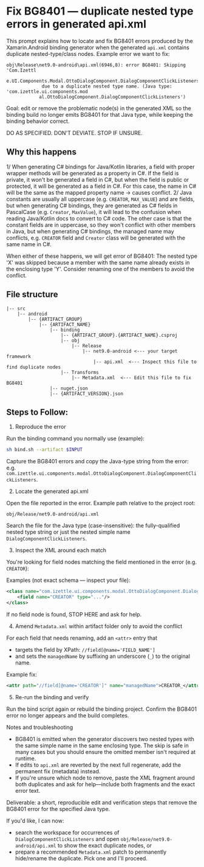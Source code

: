 # Fix BG8401 — duplicate nested type errors in generated api.xml

This prompt explains how to locate and fix BG8401 errors produced by the Xamarin.Android binding generator when the generated `api.xml` contains duplicate nested-type/class nodes. Example error we want to fix:

```
obj\Release\net9.0-android\api.xml(6946,8): error BG8401: Skipping 'Com.Izettl
			e.UI.Components.Modal.OttoDialogComponent.DialogComponentClickListeners.CREATOR'
			 due to a duplicate nested type name. (Java type: 'com.izettle.ui.components.mod
			al.OttoDialogComponent.DialogComponentClickListeners')
```

Goal: edit or remove the problematic node(s) in the generated XML so the binding build no longer emits BG8401 for that Java type, while keeping the binding behavior correct.

DO AS SPECIFIED. DON'T DEVIATE. STOP IF UNSURE.

## Why this happens

1/ When generating C# bindings for Java/Kotlin libraries, a field with proper wrapper methods will be generated as a property in C#. If the field is private, it won't be generated a field in C#, but when the field is public or protected, it will be generated as a field in C#. For this case, the name in C# will be the same as the mapped property name -> causes conflict.
2/ Java constants are usually all uppercase (e.g. `CREATOR`, `MAX_VALUE`) and are fields, but when generating C# bindings, they are generated as C# fields in PascalCase (e.g. `Creator`, `MaxValue`), it will lead to the confusion when reading Java/Kotlin docs to convert to C# code. The other case is that the constant fields are in uppercase, so they won't conflict with other members in Java, but when generating C# bindings, the managed name may conflicts, e.g. `CREATOR` field and `Creator` class will be generated with the same name in C#.

When either of these happens, we will get error of BG8401: The nested type 'X' was skipped because a member with the same name already exists in the enclosing type 'Y'. Consider renaming one of the members to avoid the conflict.

## File structure

```
|-- src
    |-- android
        |-- {ARTIFACT_GROUP}
            |-- {ARTIFACT_NAME}
                |-- binding
                    |-- {ARTIFACT_GROUP}.{ARTIFACT_NAME}.csproj
                    |-- obj
                        |-- Release
                            |-- net9.0-android <--- your target framework
                                |-- api.xml  <--- Inspect this file to find duplicate nodes
                    |-- Transforms
                        |-- Metadata.xml  <--- Edit this file to fix BG8401
                |-- nuget.json
                |-- {ARTIFACT_VERSION}.json 
```

## Steps to Follow:

1) Reproduce the error

Run the binding command you normally use (example):

```bash
sh bind.sh --artifact $INPUT
```

Capture the BG8401 errors and copy the Java-type string from the error: e.g. `com.izettle.ui.components.modal.OttoDialogComponent.DialogComponentClickListeners`.

2) Locate the generated api.xml

Open the file reported in the error. Example path relative to the project root:

```
obj/Release/net9.0-android/api.xml
```

Search the file for the Java type (case-insensitive): the fully-qualified nested type string or just the nested simple name `DialogComponentClickListeners`.

3) Inspect the XML around each match

You're looking for field nodes matching the field mentioned in the error (e.g. `CREATOR`):

Examples (not exact schema — inspect your file):

```xml
<class name="com.izettle.ui.components.modal.OttoDialogComponent.DialogComponentClickListeners">
	<field name="CREATOR" type="..."/>
</class>
```

If no field node is found, STOP HERE and ask for help.

4) Amend `Metadata.xml` within artifact folder only to avoid the conflict

For each field that needs renaming, add an `<attr>` entry that 
- targets the field by XPath: `//field[@name='FIELD_NAME']`
- and sets the `managedName` by suffixing an underscore (`_`) to the original name.

Example fix:
```xml
<attr path="//field[@name='CREATOR']" name="managedName">CREATOR_</attr>
```

5) Re-run the binding and verify

Run the bind script again or rebuild the binding project. Confirm the BG8401 error no longer appears and the build completes.

Notes and troubleshooting
- BG8401 is emitted when the generator discovers two nested types with the same simple name in the same enclosing type. The skip is safe in many cases but you should ensure the omitted member isn't required at runtime.
- If edits to `api.xml` are reverted by the next full regenerate, add the permanent fix (metadata) instead.
- If you're unsure which node to remove, paste the XML fragment around both duplicates and ask for help—include both fragments and the exact error text.

Deliverable: a short, reproducible edit and verification steps that remove the BG8401 error for the specified Java type.

If you'd like, I can now:
- search the workspace for occurrences of `DialogComponentClickListeners` and open `obj/Release/net9.0-android/api.xml` to show the exact duplicate nodes, or
- prepare a recommended `Metadata.xml` patch to permanently hide/rename the duplicate.
Pick one and I'll proceed.


